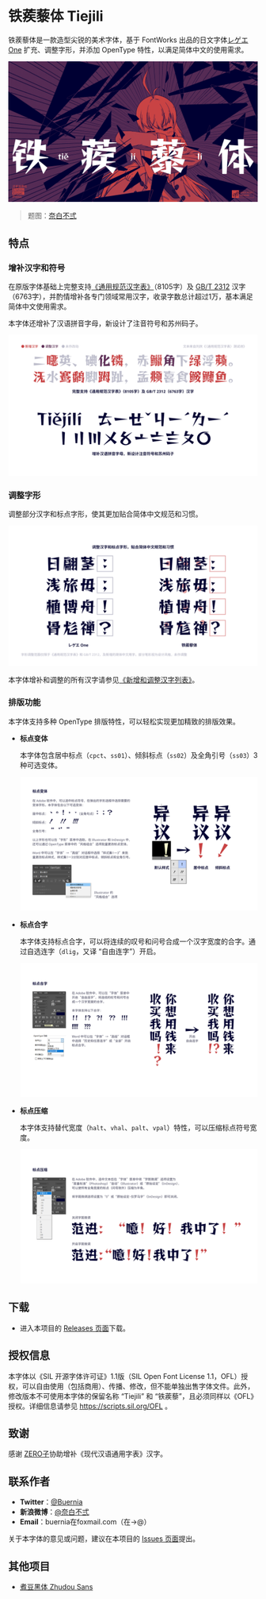 # 铁蒺藜体 Tiejili

铁蒺藜体是一款造型尖锐的美术字体，基于 FontWorks 出品的日文字体[レゲエ One](https://github.com/fontworks-fonts/Reggae) 扩充、调整字形，并添加 OpenType 特性，以满足简体中文的使用需求。

![Tiejili](images/Tiejili.png)

> 题图：[奈白不弍](https://www.pixiv.net/artworks/96389260)

## 特点

### 增补汉字和符号

在原版字体基础上完整支持[《通用规范汉字表》](http://www.moe.gov.cn/jyb_sjzl/ziliao/A19/201306/t20130601_186002.html)（8105字）及 [GB/T 2312](http://openstd.samr.gov.cn/bzgk/gb/newGbInfo?hcno=5664A728BD9D523DE3B99BC37AC7A2CC) 汉字（6763字），并酌情增补各专门领域常用汉字，收录字数总计超过1万，基本满足简体中文使用需求。

本字体还增补了汉语拼音字母，新设计了注音符号和苏州码子。

![1](images/1.png)

### 调整字形

调整部分汉字和标点字形，使其更加贴合简体中文规范和习惯。

![2](images/2.png)

本字体增补和调整的所有汉字请参见[《新增和调整汉字列表》](https://github.com/Buernia/Tiejili/blob/main/Documents/%E6%96%B0%E5%A2%9E%E5%92%8C%E8%B0%83%E6%95%B4%E6%B1%89%E5%AD%97%E5%88%97%E8%A1%A8.txt)。

### 排版功能
本字体支持多种 OpenType 排版特性，可以轻松实现更加精致的排版效果。

* **标点变体**

  本字体包含居中标点（`cpct`、`ss01`）、倾斜标点（`ss02`）及全角引号（`ss03`）3种可选变体。
  
  ![3](images/3.png)
  
* **标点合字**

  本字体支持标点合字，可以将连续的叹号和问号合成一个汉字宽度的合字。通过自选连字（`dlig`，又译 “自由连字”）开启。

  ![4](images/4.png)

* **标点压缩**

  本字体支持替代宽度（`halt`、`vhal`、`palt`、`vpal`）特性，可以压缩标点符号宽度。

  ![5](images/5.png)

## 下载

* 进入本项目的 [Releases 页面](https://github.com/Buernia/Tiejili/releases)下载。

## 授权信息

本字体以《SIL 开源字体许可证》1.1版（SIL Open Font License 1.1，OFL）授权，可以自由使用（包括商用）、传播、修改，但不能单独出售字体文件。此外，修改版本不可使用本字体的保留名称 “Tiejili” 和 “铁蒺藜”，且必须同样以《OFL》授权。详细信息请参见 https://scripts.sil.org/OFL 。

## 致谢

感谢 [ZERO子](https://github.com/Skr-ZERO)协助增补《现代汉语通用字表》汉字。

## 联系作者

* **Twitter**：[@Buernia](https://twitter.com/Buernia)
* **新浪微博**：[@奈白不弍](https://weibo.com/p/1005055835431520)
* **Email**：buernia在foxmail.com（在→@）

关于本字体的意见或问题，建议在本项目的 [Issues 页面]()提出。

## 其他项目

* [煮豆黑体 Zhudou Sans](https://github.com/Buernia/Zhudou-Sans)